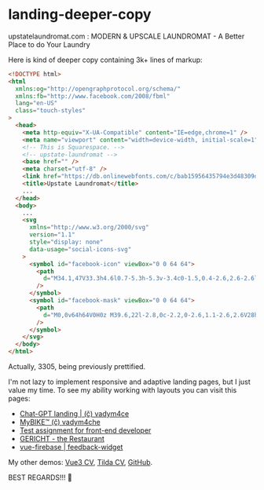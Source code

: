 # landing-deeper-copy
upstatelaundromat.com : MODERN &amp; UPSCALE LAUNDROMAT - A Better Place to do Your Laundry

Here is kind of deeper copy containing 3k+ lines of markup:

```html
<!DOCTYPE html>
<html
  xmlns:og="http://opengraphprotocol.org/schema/"
  xmlns:fb="http://www.facebook.com/2008/fbml"
  lang="en-US"
  class="touch-styles"
>
  <head>
    <meta http-equiv="X-UA-Compatible" content="IE=edge,chrome=1" />
    <meta name="viewport" content="width=device-width, initial-scale=1" />
    <!-- This is Squarespace. -->
    <!-- upstate-laundromat -->
    <base href="" />
    <meta charset="utf-8" />
    <link href="https://db.onlinewebfonts.com/c/bab15956435794e3d48309ddf0700b4c?family=Filson+Soft" rel="stylesheet">
    <title>Upstate Laundromat</title>
    ...
  </head>
  <body>
    ...
    <svg
      xmlns="http://www.w3.org/2000/svg"
      version="1.1"
      style="display: none"
      data-usage="social-icons-svg"
    >
      <symbol id="facebook-icon" viewBox="0 0 64 64">
        <path
          d="M34.1,47V33.3h4.6l0.7-5.3h-5.3v-3.4c0-1.5,0.4-2.6,2.6-2.6l2.8,0v-4.8c-0.5-0.1-2.2-0.2-4.1-0.2 c-4.1,0-6.9,2.5-6.9,7V28H24v5.3h4.6V47H34.1z"
        />
      </symbol>
      <symbol id="facebook-mask" viewBox="0 0 64 64">
        <path
          d="M0,0v64h64V0H0z M39.6,22l-2.8,0c-2.2,0-2.6,1.1-2.6,2.6V28h5.3l-0.7,5.3h-4.6V47h-5.5V33.3H24V28h4.6V24 c0-4.6,2.8-7,6.9-7c2,0,3.6,0.1,4.1,0.2V22z"
        />
      </symbol>
    </svg>
  </body>
</html>
```

Actually, 3305, being previously prettified.  

I'm not lazy to implement responsive and adaptive landing pages,
but I just value my time. To see my ability working with layouts you can visit this pages:
  + [Chat-GPT landing | (č) vadym4ce](https://vadym4che.github.io/gpt3-react/)
  + [MyBIKE™ (č) vadym4che](https://vadym4che.github.io/layout_miami/)
  + [Test assignment for front-end developer](https://vadym4che.github.io/abz-agency-test-assignment/)
  + [GERICHT - the Restaurant](https://vadym4che.github.io/restaurant-react/)
  + [vue-firebase | feedback-widget](https://vadym4che.github.io/vue3-feedback-widget/)

My other demos: [Vue3 CV](https://vadym4che.github.io/cv/), [Tilda CV](https://vadym4che.tilda.ws/), [GitHub](https://github.com/vadym4che).  

BEST REGARDS!!! 🙏